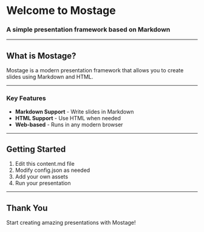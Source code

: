 # Welcome to Mostage

### A simple presentation framework based on Markdown

---

## What is Mostage?

Mostage is a modern presentation framework that allows you to create slides using Markdown and HTML.

---

### Key Features

- **Markdown Support** - Write slides in Markdown
- **HTML Support** - Use HTML when needed
- **Web-based** - Runs in any modern browser

---

## Getting Started

1. Edit this content.md file
2. Modify config.json as needed
3. Add your own assets
4. Run your presentation

---

## Thank You

Start creating amazing presentations with Mostage!

<!-- confetti -->
